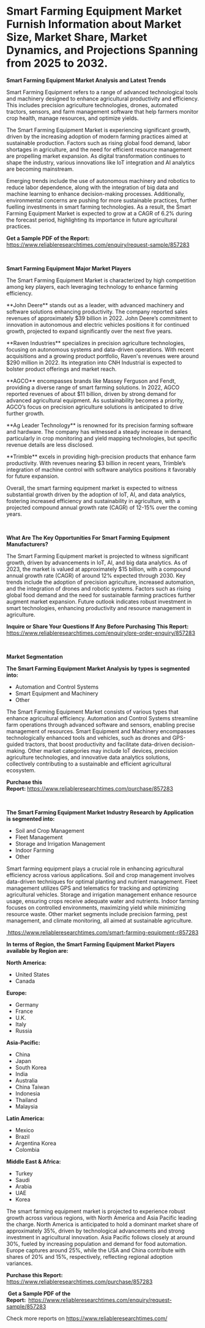 <p><h1>Smart Farming Equipment Market Furnish Information about Market Size, Market Share, Market Dynamics, and Projections Spanning from 2025 to 2032.</h1></p><p><strong>Smart Farming Equipment Market Analysis and Latest Trends</strong></p>
<p><p>Smart Farming Equipment refers to a range of advanced technological tools and machinery designed to enhance agricultural productivity and efficiency. This includes precision agriculture technologies, drones, automated tractors, sensors, and farm management software that help farmers monitor crop health, manage resources, and optimize yields. </p><p>The Smart Farming Equipment Market is experiencing significant growth, driven by the increasing adoption of modern farming practices aimed at sustainable production. Factors such as rising global food demand, labor shortages in agriculture, and the need for efficient resource management are propelling market expansion. As digital transformation continues to shape the industry, various innovations like IoT integration and AI analytics are becoming mainstream.</p><p>Emerging trends include the use of autonomous machinery and robotics to reduce labor dependence, along with the integration of big data and machine learning to enhance decision-making processes. Additionally, environmental concerns are pushing for more sustainable practices, further fuelling investments in smart farming technologies. As a result, the Smart Farming Equipment Market is expected to grow at a CAGR of 6.2% during the forecast period, highlighting its importance in future agricultural practices.</p></p>
<p><strong>Get a Sample PDF of the Report:&nbsp;</strong> <a href="https://www.reliableresearchtimes.com/enquiry/request-sample/857283?utm_campaign=2267&utm_medium=2&utm_source=Github&utm_content=ia&utm_term=10042025&utm_id=smart-farming-equipment">https://www.reliableresearchtimes.com/enquiry/request-sample/857283</a></p>
<p>&nbsp;</p>
<p><strong>Smart Farming Equipment Major Market Players</strong></p>
<p><p>The Smart Farming Equipment Market is characterized by high competition among key players, each leveraging technology to enhance farming efficiency. </p><p>**John Deere** stands out as a leader, with advanced machinery and software solutions enhancing productivity. The company reported sales revenues of approximately $39 billion in 2022. John Deere’s commitment to innovation in autonomous and electric vehicles positions it for continued growth, projected to expand significantly over the next five years.</p><p>**Raven Industries** specializes in precision agriculture technologies, focusing on autonomous systems and data-driven operations. With recent acquisitions and a growing product portfolio, Raven's revenues were around $290 million in 2022. Its integration into CNH Industrial is expected to bolster product offerings and market reach.</p><p>**AGCO** encompasses brands like Massey Ferguson and Fendt, providing a diverse range of smart farming solutions. In 2022, AGCO reported revenues of about $11 billion, driven by strong demand for advanced agricultural equipment. As sustainability becomes a priority, AGCO’s focus on precision agriculture solutions is anticipated to drive further growth.</p><p>**Ag Leader Technology** is renowned for its precision farming software and hardware. The company has witnessed a steady increase in demand, particularly in crop monitoring and yield mapping technologies, but specific revenue details are less disclosed.</p><p>**Trimble** excels in providing high-precision products that enhance farm productivity. With revenues nearing $3 billion in recent years, Trimble’s integration of machine control with software analytics positions it favorably for future expansion.</p><p>Overall, the smart farming equipment market is expected to witness substantial growth driven by the adoption of IoT, AI, and data analytics, fostering increased efficiency and sustainability in agriculture, with a projected compound annual growth rate (CAGR) of 12-15% over the coming years.</p></p>
<p>&nbsp;</p>
<p><strong>What Are The Key Opportunities For Smart Farming Equipment Manufacturers?</strong></p>
<p><p>The Smart Farming Equipment market is projected to witness significant growth, driven by advancements in IoT, AI, and big data analytics. As of 2023, the market is valued at approximately $15 billion, with a compound annual growth rate (CAGR) of around 12% expected through 2030. Key trends include the adoption of precision agriculture, increased automation, and the integration of drones and robotic systems. Factors such as rising global food demand and the need for sustainable farming practices further augment market expansion. Future outlook indicates robust investment in smart technologies, enhancing productivity and resource management in agriculture.</p></p>
<p><strong>Inquire or Share Your Questions If Any Before Purchasing This Report:</strong> <a href="https://www.reliableresearchtimes.com/enquiry/pre-order-enquiry/857283?utm_campaign=2267&utm_medium=2&utm_source=Github&utm_content=ia&utm_term=10042025&utm_id=smart-farming-equipment">https://www.reliableresearchtimes.com/enquiry/pre-order-enquiry/857283</a></p>
<p>&nbsp;</p>
<p><strong>Market Segmentation</strong></p>
<p><strong>The Smart Farming Equipment Market Analysis by types is segmented into:</strong></p>
<p><ul><li>Automation and Control Systems</li><li>Smart Equipment and Machinery</li><li>Other</li></ul></p>
<p><p>The Smart Farming Equipment Market consists of various types that enhance agricultural efficiency. Automation and Control Systems streamline farm operations through advanced software and sensors, enabling precise management of resources. Smart Equipment and Machinery encompasses technologically enhanced tools and vehicles, such as drones and GPS-guided tractors, that boost productivity and facilitate data-driven decision-making. Other market categories may include IoT devices, precision agriculture technologies, and innovative data analytics solutions, collectively contributing to a sustainable and efficient agricultural ecosystem.</p></p>
<p><strong>Purchase this Report:&nbsp;</strong><a href="https://www.reliableresearchtimes.com/purchase/857283?utm_campaign=2267&utm_medium=2&utm_source=Github&utm_content=ia&utm_term=10042025&utm_id=smart-farming-equipment">https://www.reliableresearchtimes.com/purchase/857283</a></p>
<p>&nbsp;</p>
<p><strong>The Smart Farming Equipment Market Industry Research by Application is segmented into:</strong></p>
<p><ul><li>Soil and Crop Management</li><li>Fleet Management</li><li>Storage and Irrigation Management</li><li>Indoor Farming</li><li>Other</li></ul></p>
<p><p>Smart farming equipment plays a crucial role in enhancing agricultural efficiency across various applications. Soil and crop management involves data-driven techniques for optimal planting and nutrient management. Fleet management utilizes GPS and telematics for tracking and optimizing agricultural vehicles. Storage and irrigation management enhance resource usage, ensuring crops receive adequate water and nutrients. Indoor farming focuses on controlled environments, maximizing yield while minimizing resource waste. Other market segments include precision farming, pest management, and climate monitoring, all aimed at sustainable agriculture.</p></p>
<p><a href="https://www.reliableresearchtimes.com/smart-farming-equipment-r857283?utm_campaign=2267&utm_medium=2&utm_source=Github&utm_content=ia&utm_term=10042025&utm_id=smart-farming-equipment">&nbsp;https://www.reliableresearchtimes.com/smart-farming-equipment-r857283</a></p>
<p><strong>In terms of Region, the Smart Farming Equipment Market Players available by Region are:</strong></p>
<p>
    <p> <strong> North America: </strong>
        <ul>
            <li>United States</li>
            <li>Canada</li>
        </ul>
        </p> 
    <p> <strong> Europe: </strong>
        <ul>
            <li>Germany</li>
            <li>France</li>
            <li>U.K.</li>
            <li>Italy</li>
            <li>Russia</li>
        </ul>
        </p> 
    <p> <strong> Asia-Pacific: </strong>
        <ul>
            <li>China</li>
            <li>Japan</li>
            <li>South Korea</li>
            <li>India</li>
            <li>Australia</li>
            <li>China Taiwan</li>
            <li>Indonesia</li>
            <li>Thailand</li>
            <li>Malaysia</li>
        </ul>
        </p> 
    <p> <strong> Latin America: </strong>
        <ul>
            <li>Mexico</li>
            <li>Brazil</li>
            <li>Argentina Korea</li>
            <li>Colombia</li>
        </ul>
        </p> 
    <p> <strong> Middle East & Africa: </strong>
        <ul>
            <li>Turkey</li>
            <li>Saudi</li>
            <li>Arabia</li>
            <li>UAE</li>
            <li>Korea</li>
        </ul>
    </p>
    </p>
<p><p>The smart farming equipment market is projected to experience robust growth across various regions, with North America and Asia Pacific leading the charge. North America is anticipated to hold a dominant market share of approximately 35%, driven by technological advancements and strong investment in agricultural innovation. Asia Pacific follows closely at around 30%, fueled by increasing population and demand for food automation. Europe captures around 25%, while the USA and China contribute with shares of 20% and 15%, respectively, reflecting regional adoption variances.</p></p>
<p><strong>Purchase this Report: </strong><a href="https://www.reliableresearchtimes.com/purchase/857283?utm_campaign=2267&utm_medium=2&utm_source=Github&utm_content=ia&utm_term=10042025&utm_id=smart-farming-equipment">https://www.reliableresearchtimes.com/purchase/857283</a></p>
<p>&nbsp;<strong>Get a Sample PDF of the Report:&nbsp;&nbsp;</strong><a href="https://www.reliableresearchtimes.com/enquiry/request-sample/857283?utm_campaign=2267&utm_medium=2&utm_source=Github&utm_content=ia&utm_term=10042025&utm_id=smart-farming-equipment">https://www.reliableresearchtimes.com/enquiry/request-sample/857283</a></p>
<p><strong></strong></p>
<p>Check more reports on <a href="https://www.reliableresearchtimes.com/?utm_campaign=2267&utm_medium=2&utm_source=Github&utm_content=ia&utm_term=10042025&utm_id=smart-farming-equipment">https://www.reliableresearchtimes.com/</a></p>